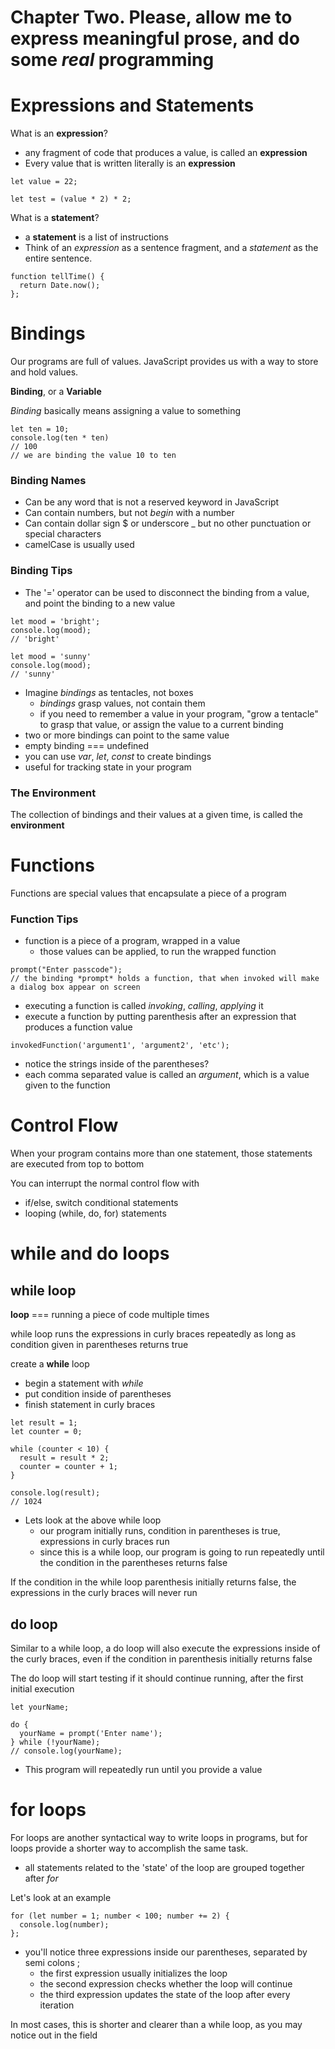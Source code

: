 # Chapter Two. Please, allow me to express meaningful prose, and do some *real* programming


# Expressions and Statements

What is an **expression**?
- any fragment of code that produces a value, is called an **expression**
- Every value that is written literally is an **expression**
```
let value = 22;

let test = (value * 2) * 2;
```

What is a **statement**?
- a **statement** is a list of instructions
- Think of an *expression* as a sentence fragment, and a *statement* as the entire sentence.
```
function tellTime() {
  return Date.now();
};
```


# Bindings

Our programs are full of values. JavaScript provides us with a way to store and hold values. 

**Binding**, or a **Variable**

*Binding* basically means assigning a value to something
```
let ten = 10;
console.log(ten * ten)
// 100
// we are binding the value 10 to ten
```

### Binding Names
- Can be any word that is not a reserved keyword in JavaScript
- Can contain numbers, but not *begin* with a number
- Can contain dollar sign $ or underscore _ but no other punctuation or special characters
- camelCase is usually used

### Binding Tips
- The '=' operator can be used to disconnect the binding from a value, and point the binding to a new value
```
let mood = 'bright';
console.log(mood);
// 'bright'

let mood = 'sunny'
console.log(mood);
// 'sunny'
```
- Imagine *bindings* as tentacles, not boxes
  - *bindings* grasp values, not contain them
  - if you need to remember a value in your program, "grow a tentacle" to grasp that value, or assign the value to a current binding
- two or more bindings can point to the same value
- empty binding === undefined
- you can use *var*, *let*, *const* to create bindings
- useful for tracking state in your program

### The Environment
The collection of bindings and their values at a given time, is called the **environment**


# Functions
Functions are special values that encapsulate a piece of a program

### Function Tips
- function is a piece of a program, wrapped in a value
  - those values can be applied, to run the wrapped function
```
prompt("Enter passcode");
// the binding *prompt* holds a function, that when invoked will make a dialog box appear on screen
```
- executing a function is called *invoking*, *calling*, *applying* it
- execute a function by putting parenthesis after an expression that produces a function value
```
invokedFunction('argument1', 'argument2', 'etc');
```
  - notice the strings inside of the parentheses?
  - each comma separated value is called an *argument*, which is a value given to the function


# Control Flow
When your program contains more than one statement, those statements are executed from top to bottom

You can interrupt the normal control flow with
- if/else, switch conditional statements
- looping (while, do, for) statements


# while and do loops

## while loop

**loop** === running a piece of code multiple times

while loop runs the expressions in curly braces repeatedly as long as condition given in parentheses returns true

create a **while** loop
- begin a statement with *while*
- put condition inside of parentheses
- finish statement in curly braces
```
let result = 1;
let counter = 0;

while (counter < 10) {
  result = result * 2;
  counter = counter + 1;
}

console.log(result);
// 1024
```

- Lets look at the above while loop
  - our program initially runs, condition in parentheses is true, expressions in curly braces run
  - since this is a while loop, our program is going to run repeatedly until the condition in the parentheses returns false

If the condition in the while loop parenthesis initially returns false, the expressions in the curly braces will never run

## do loop
Similar to a while loop, a do loop will also execute the expressions inside of the curly braces, even if the condition in parenthesis initially returns false

The do loop will start testing if it should continue running, after the first initial execution
```
let yourName;

do {
  yourName = prompt('Enter name');
} while (!yourName);
// console.log(yourName);
```
- This program will repeatedly run until you provide a value


# for loops
For loops are another syntactical way to write loops in programs, but for loops provide a shorter way to accomplish the same task.

- all statements related to the 'state' of the loop are grouped together after *for*

Let's look at an example
```
for (let number = 1; number < 100; number += 2) {
  console.log(number);
};
```
- you'll notice three expressions inside our parentheses, separated by semi colons ;
  - the first expression usually initializes the loop
  - the second expression checks whether the loop will continue
  - the third expression updates the state of the loop after every iteration

In most cases, this is shorter and clearer than a while loop, as you may notice out in the field